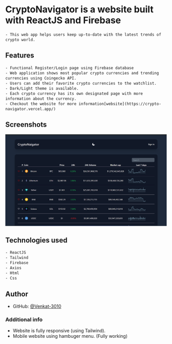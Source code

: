 # CryptoNavigator is a website built with ReactJS and Firebase

    - This web app helps users keep up-to-date with the latest trends of crypto world.

## Features
    
    - Functional Register/Login page using Firebase database
    - Web application shows most popular crypto currencies and trending currencies using Coingecko API.
    - Users can add their favorite crypto currencies to the watchlist.
    - Dark/Light theme is available.
    - Each crypto currency has its own designated page with more information about the currency.
    - Checkout the website for more information[website](https://crypto-navigator.vercel.app/)

## Screenshots
![screenshots](https://github.com/Venkat-3010/Crypto-Navigator/blob/main/src/screenshot/CryptoNavigator-screenshot.png)

## Technologies used

    - ReactJS
    - Tailwind
    - Firebase
    - Axios
    - Html
    - Css

## Author

- GitHub: [@Venkat-3010](https://github.com/Venkat-3010)

### Additional info

- Website is fully responsive (using Tailwind).
- Mobile website using hambuger menu. (Fully working)